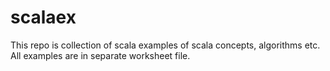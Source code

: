scalaex
=======

This repo is collection of scala examples of scala concepts, algorithms etc.
All examples are in separate worksheet file.
